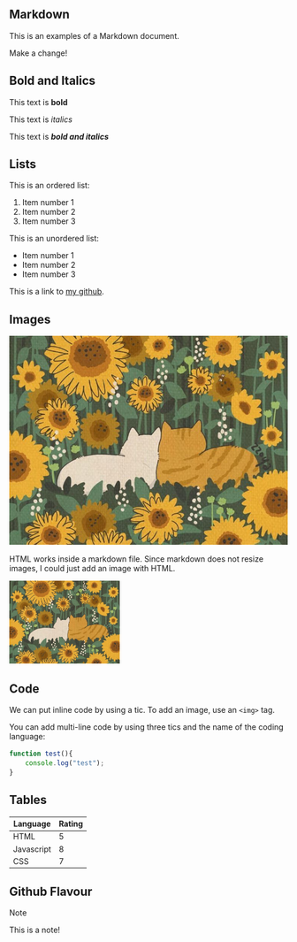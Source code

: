 ## Markdown

This is an examples of a Markdown document.

Make a change!

## Bold and Italics

This text is **bold** 

This text is _italics_

This text is **_bold and italics_**

## Lists

This is an ordered list:

1. Item number 1
2. Item number 2
3. Item number 3

This is an unordered list:

- Item number 1
- Item number 2
- Item number 3

This is a link to [my github](https://github.com/gabi-studio).


## Images

![A cozy illustration of cats](cats.jpg)

<p>HTML works inside a markdown file. Since markdown does not resize images, I could just add an image with HTML.</p>

<img src="cats.jpg" alt="cats" width="200">


## Code

We can put inline code by using a tic.
To add an image, use an `<img>` tag.

You can add multi-line code by using three tics and the name of the coding language:

```javascript
function test(){
    console.log("test");
}
```


## Tables

| Language  | Rating |
|-----------|--------|
|HTML       |5       |
|Javascript |8       |
|CSS        |7       |


## Github Flavour

> [!Note]    
> This is a note!